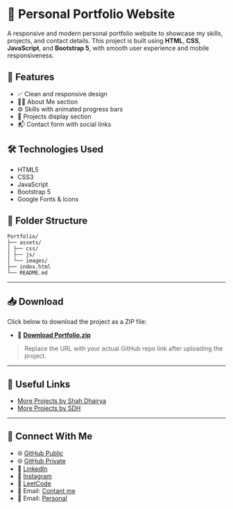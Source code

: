 # 💼 Personal Portfolio Website

A responsive and modern personal portfolio website to showcase my skills, projects, and contact details. This project is built using **HTML**, **CSS**, **JavaScript**, and **Bootstrap 5**, with smooth user experience and mobile responsiveness.

## 🚀 Features

- ✅ Clean and responsive design
- 🧑‍💼 About Me section
- ⚙️ Skills with animated progress bars
- 📁 Projects display section
- 📬 Contact form with social links

## 🛠️ Technologies Used

- HTML5
- CSS3
- JavaScript
- Bootstrap 5
- Google Fonts & Icons

## 📂 Folder Structure

```
Portfolio/
├── assets/
│ ├── css/
│ ├── js/
│ └── images/
├── index.html
└── README.md
```

---

## 📥 Download

Click below to download the project as a ZIP file:

- 🔗 [**Download Portfolio.zip**](https://github.com/shahdhairya12/Portfolio/archive/refs/heads/main.zip)

> Replace the URL with your actual GitHub repo link after uploading the project.

---

## 🔗 Useful Links

- [More Projects by Shah Dhairya](https://github.com/shahdhairya12)
- [More Projects by SDH](https://github.com/shahdhairyah)

---

## 📲 Connect With Me

- 🌐 [GitHub Public](https://github.com/shahdhairya12)
- 🌐 [GitHub Private](https://github.com/shahdhairyah)
- 💼 [LinkedIn](https://www.linkedin.com/in/shahdhairyah/)
- 📸 [Instagram](https://www.instagram.com/shahdhairyah/)
- 🧠 [LeetCode](https://leetcode.com/sdh12/)
- 📧 Email: [Contant me](mailto:con.sdh@outlook.in)
- 📧 Email: [Personal](mailto:shahdhairya@outlook.in)
